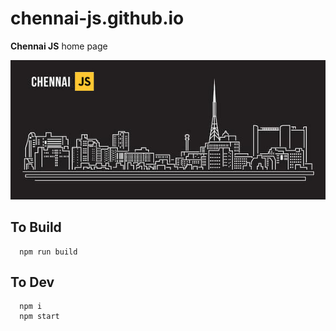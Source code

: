 # chennai-js.github.io

**Chennai JS** home page

![](/src/assets/img/background.jpg)

## To Build

```
  npm run build
```

## To Dev

```
  npm i
  npm start
```
